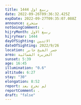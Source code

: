 ```yaml
---
title: ربيع اول 1444
date: 2022-09-26T09:36:32.425Z
expDate: 2022-09-27T09:35:07.088Z
announce: ستخرج
notGoingComment: .
hijryMonth: ربيع الاول
hijryYear: 1444
dayOfSighting: الاثنين
dateOfSighting: 2022/9/26
location: جسر الشيخ جابر
area: الجزيرة الشمالية
sunset: 5:39
age: 16:45
illumination: "0.6"
altitude: 6:27
stay: "30"
elongation: 8:52
report: لم تخرج بعد
reportComment: .
draft: "false"
---
```

